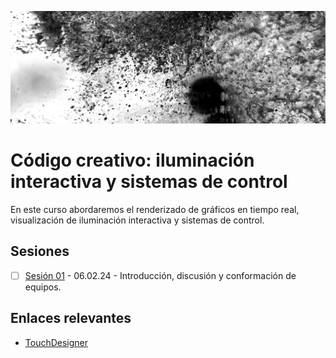 ![flux](./img/ccrmaCel.jpg)

# Código creativo: iluminación interactiva y sistemas de control

En este curso abordaremos el renderizado de gráficos en tiempo real, visualización de iluminación interactiva y sistemas de control.

## Sesiones

- [ ] [Sesión 01](./s01/s01.md) - 06.02.24 - Introducción, discusión y conformación de equipos.

## Enlaces relevantes

- [TouchDesigner](https://derivative.ca/UserGuide/TouchDesigner)

